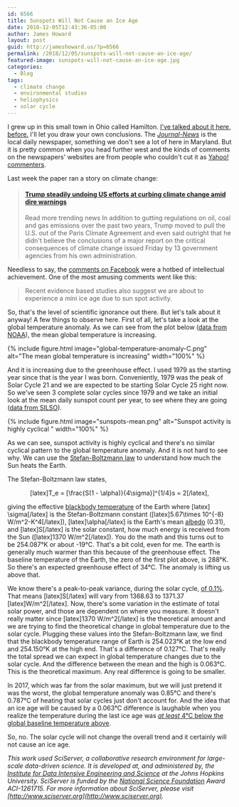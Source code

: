 ```yaml
---
id: 6566
title: Sunspots Will Not Cause an Ice Age
date: 2018-12-05T12:43:36-05:00
author: James Howard
layout: post
guid: http://jameshoward.us/?p=6566
permalink: /2018/12/05/sunspots-will-not-cause-an-ice-age/
featured-image: sunspots-will-not-cause-an-ice-age.jpg
categories:
  - Blog
tags:
  - climate change
  - environmental studies
  - heliophysics
  - solar cycle
---
```

I grew up in this small town in Ohio called Hamilton. [I've talked
about it here,
before.](https://jameshoward.us/2016/06/02/femas-flood-maps-not-scam/) I'll
let you draw your own conclusions. The _<a href="">Journal-News</a>_
is the local daily newspaper, something we don't see a lot of here
in Maryland. But it is pretty common when you head further west and
the kinds of comments on the newspapers' websites are from people
who couldn't cut it as [Yahoo!
commenters](http://affinitymagazine.us/2018/01/05/why-yahoos-comment-sections-are-filled-with-hatred-and-bigotry/).

Last week the paper ran a story on climate change:

<blockquote class="embedly-card" data-card-key="66f8489580e04fc4a88a724eb5058bb3" data-card-branding="0" data-card-type="article-full"><h4><a href="https://www.journal-news.com/news/national/trump-steadily-undoing-efforts-curbing-climate-change-amid-dire-warnings/EoVQhDCKcgJHff9tGRUY3H/">Trump steadily undoing US efforts at curbing climate change amid dire warnings</a></h4><p>Read more trending news In addition to gutting regulations on oil, coal and gas emissions over the past two years, Trump moved to pull the U.S. out of the Paris Climate Agreement and even said outright that he didn't believe the conclusions of a major report on the critical consequences of climate change issued Friday by 13 government agencies from his own administration.</p></blockquote>
<script async src="//cdn.embedly.com/widgets/platform.js" charset="UTF-8"></script>

Needless to say, the [comments on
Facebook](https://www.facebook.com/journalnews/posts/10160954275195408)
were a hotbed of intellectual achievement. One of the most amusing
comments went like this:

> Recent evidence based studies also suggest we are about to
experience a mini ice age due to sun spot activity.

So, that's the level of scientific ignorance out there. But let's
talk about it anyway! A few things to observe here. First of all,
let's take a look at the global temperature anomaly. As we can see
from the plot below ([data from
NOAA](https://www.ncdc.noaa.gov/cag/global/time-series/globe/land_ocean/ytd/12/1979-2018)),
the mean global temperature is increasing.

{% include figure.html image="global-temperature-anomaly-C.png" alt="The mean global temperature is increasing" width="100%" %}

And it is increasing due to the greenhouse effect. I used 1979 as
the starting year since that is the year I was born. Conveniently,
1979 was the peak of Solar Cycle 21 and we are expected to be
starting Solar Cycle 25 right now. So we've seen 3 complete solar
cycles since 1979 and we take an initial look at the mean daily
sunspot count per year, to see where they are going ([data from
SILSO](http://sidc.oma.be/silso/datafiles)).

{% include figure.html image="sunspots-mean.png" alt="Sunspot activity is highly cyclical " width="100%" %}

As we can see, sunspot activity is highly cyclical and there's no
similar cyclical pattern to the global temperature anomaly. And it
is not hard to see why. We can use the [Stefan-Boltzmann
law](https://www.sciencedirect.com/topics/earth-and-planetary-sciences/stefan-boltzmann-law)
to understand how much the Sun heats the Earth.

The Stefan-Boltzmann law states,

<center>[latex]T_e = [\frac{S(1 - \alpha)}{4\sigma}]^{1/4}s = 2[/latex],</center>

giving the effective [blackbody
temperature](http://astronomy.swin.edu.au/cosmos/b/blackbody+radiation) of
the Earth where [latex] \sigma[/latex] is the Stefan-Boltzmann constant
([latex]5.67\times 10^{-8} W/m^2-K^4[/latex]), [latex]\alpha[/latex] is the Earth's
mean
[albedo](http://hyperphysics.phy-astr.gsu.edu/hbase/phyopt/albedo.html)
(0.31), and [latex]S[/latex] is the solar constant, how much energy is
received from the Sun ([latex]1370 W/m^2[/latex]). You do the math and
this turns out to be 254.087°K or about -19°C. That's a bit cold,
even for me. The earth is generally much warmer than this because
of the greenhouse effect. The baseline temperature of the Earth,
the zero of the first plot above, is 288°K. So there's an expected
greenhouse effect of 34°C. The anomaly is lifting us above that.

We know there's a peak-to-peak variance, during the solar cycle,
[of 0.1%](https://www.nature.com/articles/351042a0). That means
[latex]S[/latex] will vary from 1368.63 to 1371.37 [latex]W/m^2[/latex]. Now,
there's some variation in the estimate of total solar power, and
those are dependent on where you measure. It doesn't really matter
since [latex]1370 W/m^2[/latex] is the theoretical amount and we are trying
to find the theoretical change in global temperature due to the
solar cycle. Plugging these values into the Stefan-Boltzmann law,
we find that the blackbody temperature range of Earth is 254.023°K
at the low end and 254.150°K at the high end. That's a difference
of 0.127°C. That's really the total spread we can expect in global
temperature changes due to the solar cycle. And the difference
between the mean and the high is 0.063°C. This is the theoretical
maximum. Any real difference is going to be smaller.

In 2017, which was far from the solar maximum, but we will just
pretend it was the worst, the global temperature anomaly was 0.85°C
and there's 0.787°C of heating that solar cycles just don't account
for. And the idea that an ice age will be caused by a 0.063°C
difference is laughable when you realize the temperature during the
last ice age was [_at least_ 4°C below the global baseline temperature
above](https://earthobservatory.nasa.gov/features/GlobalWarming/page3.php).

So, no. The solar cycle will not change the overall trend and it
certainly will not cause an ice age.

_This work used SciServer, a collaborative research environment for
large-scale data-driven science. It is developed at, and administered
by, the [Institute for Data Intensive Engineering and
Science](http://idies.jhu.edu/) at the Johns Hopkins University.
SciServer is funded by the [National Science Foundation](https://nsf.gov/)
Award ACI-1261715\. For more information about SciServer, please
visit [http://www.sciserver.org](http://www.sciserver.org)._


<!-- wp:paragraph -->
<p></p>
<!-- /wp:paragraph -->
